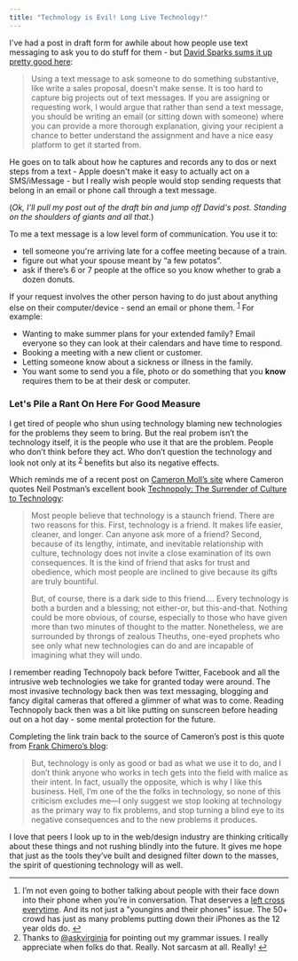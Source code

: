 ```yaml
---
title: "Technology is Evil! Long Live Technology!"
---
```

<p>I've had a post in draft form for awhile about how people use text messaging to ask you to do stuff for them - but <a href="https://macsparky.com/blog/2013/5/capturing-text-messages">David Sparks sums it up pretty good here</a>:</p>
<blockquote><p>
  Using a text message to ask someone to do something substantive, like write a sales proposal, doesn't make sense. It is too hard to capture big projects out of text messages. If you are assigning or requesting work, I would argue that rather than send a text message, you should be writing an email (or sitting down with someone) where you can provide a more thorough explanation, giving your recipient a chance to better understand the assignment and have a nice easy platform to get it started from.
</p></blockquote>
<p>He goes on to talk about how he captures and records any to dos or next steps from a text - Apple doesn't make it easy to actually act on a SMS/iMessage - but I really wish people would stop sending requests that belong in an email or phone call through a text message.</p>
<p>(<em>Ok, I'll pull my post out of the draft bin and jump off David's post. Standing on the shoulders of giants and all that.</em>)</p>
<p>To me a text message is a low level form of communication. You use it to:</p>
<ul>
<li>tell someone you're arriving late for a coffee meeting because of a train.</li>
<li>figure out what your spouse meant by “a few potatos”. </li>
<li>ask if there’s 6 or 7 people at the office so you know whether to grab a dozen donuts.</li>
</ul>
<p>If your request involves the other person having to do just about anything else on their computer/device - send an email or phone them. <sup id="fnref-21384:1"><a href="#fn-21384:1" rel="footnote">1</a></sup> For example:</p>
<ul>
<li>Wanting to make summer plans for your extended family? Email everyone so they can look at their calendars and have time to respond.</li>
<li>Booking a meeting with a new client or customer.</li>
<li>Letting someone know about a sickness or illness in the family.</li>
<li>You want some to send you a file, photo or do something that you <strong>know</strong> requires them to be at their desk or computer.</li>
</ul>
<h3>Let's Pile a Rant On Here For Good Measure</h3>
<p>I get tired of people who shun using technology blaming new technologies for the problems they seem to bring. But the real probem isn’t the technology itself, it is the people who use it that are the problem. People who don’t think before they act. Who don’t question the technology and look not only at its <sup id="fnref-21384:2"><a href="#fn-21384:2" rel="footnote">2</a></sup> benefits but also its negative effects.</p>
<p>Which reminds me of a recent post on <a href="https://cameronmoll.tumblr.com/post/48794526386/weve-been-hoodwinked-into-a-trap-of-technological">Cameron Moll’s site</a> where Cameron quotes Neil Postman’s excellent book <a href="https://www.amazon.ca/gp/product/0679745408/ref=as_li_ss_tl?ie=UTF8&amp;camp=15121&amp;creative=390961&amp;creativeASIN=0679745408&amp;linkCode=as2&amp;tag=farawsoclos0a-20">Technopoly: The Surrender of Culture to Technology</a>:</p>
<blockquote><p>
  Most people believe that technology is a staunch friend. There are two reasons for this. First, technology is a friend. It makes life easier, cleaner, and longer. Can anyone ask more of a friend? Second, because of its lengthy, intimate, and inevitable relationship with culture, technology does not invite a close examination of its own consequences. It is the kind of friend that asks for trust and obedience, which most people are inclined to give because its gifts are truly bountiful.</p>
<p>  But, of course, there is a dark side to this friend…. Every technology is both a burden and a blessing; not either-or, but this-and-that. Nothing could be more obvious, of course, especially to those who have given more than two minutes of thought to the matter. Nonetheless, we are surrounded by throngs of zealous Theuths, one-eyed prophets who see only what new technologies can do and are incapable of imagining what they will undo.
</p></blockquote>
<p>I remember reading Technopoly back before Twitter, Facebook and all the intrusive web technologies we take for granted today were around. The most invasive technology back then was text messaging, blogging and fancy digital cameras that offered a glimmer of what was to come. Reading Technopoly back then was a bit like putting on sunscreen before heading out on a hot day - some mental protection for the future.</p>
<p>Completing the link train back to the source of Cameron’s post is this quote from <a href="https://frankchimero.com/blog/2013/04/the-nature-of-problems/">Frank Chimero’s blog</a>:</p>
<blockquote><p>
  But, technology is only as good or bad as what we use it to do, and I don’t think anyone who works in tech gets into the field with malice as their intent. In fact, usually the opposite, which is why I like this business. Hell, I’m one of the the folks in technology, so none of this criticism excludes me—I only suggest we stop looking at technology as the primary way to fix problems, and stop turning a blind eye to its negative consequences and to the new problems it produces.
</p></blockquote>
<p>I love that peers I look up to in the web/design industry are thinking critically about these things and not rushing blindly into the future. It gives me hope that just as the tools they’ve built and designed filter down to the masses, the spirit of questioning technology will as well.</p>
<div class="footnotes">
<hr />
<ol>
<li id="fn-21384:1">
I’m not even going to bother talking about people with their face down into their phone when you’re in conversation. That deserves a <a href="https://chrisenns.com/g/leftcross.gif">left cross everytime</a>. And its not just a "youngins and their phones" issue. The 50+ crowd has just as many problems putting down their iPhones as the 12 year olds do.&#160;<a href="#fnref-21384:1" rev="footnote">&#8617;</a>
</li>
<li id="fn-21384:2">
Thanks to <a href="https://twitter.com/askvirginia">@askvirginia</a> for pointing out my grammar issues. I really appreciate when folks do that. Really. Not sarcasm at all. Really!&#160;<a href="#fnref-21384:2" rev="footnote">&#8617;</a>
</li>
</ol>
</div>
